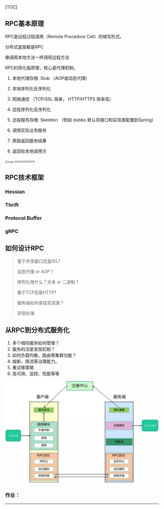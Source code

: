 [TOC]



## RPC基本原理

RPC是远程过程调用（Remote Procedure Call）的缩写形式。

分布式底层都是RPC

像调用本地方法一样调用远程方法

RPC的简化版原理，核心是代理机制。 

1. 本地代理存根: Stub （AOP或动态代理）

2. 本地序列化反序列化 

3. 网络通信 （TCP/SSL 简单， HTTP/HTTPS 效率高）

4. 远程序列化反序列化 

5. 远程服务存根: Skeleton （例如 dubbo 默认将接口和实现类配置到Spring）

6. 调用实际业务服务 

7. 原路返回服务结果 

8. 返回给本地调用方

<img src="/Users/xjf/IdeaProjects/theJava/分布式服务/pic/image-20201213151018779.png" alt="image-20201213151018779" style="zoom:50%;" />





## RPC技术框架

### Hessian

### Thrift

### Protocol Buffer

### gRPC





## 如何设计RPC

> 基于共享接口还是IDL? 
>
> 动态代理 or AOP？ 
>
> 序列化用什么？文本 or 二进制？ 
>
> 基于TCP还是HTTP?
>
> 服务端如何查找实现类？
>
> 异常处理







## 从RPC到分布式服务化



1. 多个相同服务如何管理？ 
2. 服务的注册发现机制？ 
3. 如何负载均衡，路由等集群功能？ 
4. 熔断，限流等治理能力。 
5. 重试等策略 
6. 高可用、监控、性能等等

<img src="./pic/image-20201213223354023.png" alt="image-20201213223354023" style="zoom:70%;" />



### 作业：













-------------------------------------------















